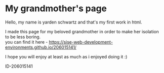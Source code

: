 # My grandmother's page

Hello, my name is yarden schwartz and that's my first work in html.	

I made this page for my beloved grandmother in order to make her isolation to be less boring.    
you can find it here - https://sise-web-development-environments.github.io/206015141/

I hope you will enjoy at least as much as i enjoyed doing it :)

ID-206015141
